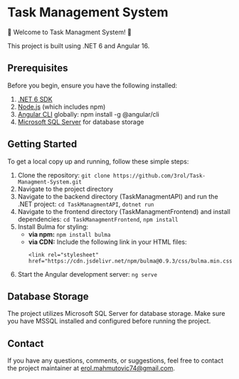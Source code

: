 # Task Management System

🚀 Welcome to Task Managment System! 🚀

This project is built using .NET 6 and Angular 16.

## Prerequisites

Before you begin, ensure you have the following installed:

1. [.NET 6 SDK](https://dotnet.microsoft.com/download/dotnet/6.0) 
2. [Node.js](https://nodejs.org/) (which includes npm)
3. [Angular CLI](https://cli.angular.io/) globally: npm install -g @angular/cli
4. [Microsoft SQL Server](https://www.microsoft.com/en-us/sql-server) for database storage

## Getting Started

To get a local copy up and running, follow these simple steps:

1. Clone the repository: `git clone https://github.com/3rol/Task-Managment-System.git`
2. Navigate to the project directory
3. Navigate to the backend directory (TaskManagmentAPI) and run the .NET project: `cd TaskManagmentAPI`, `dotnet run`
4. Navigate to the frontend directory (TaskManagmentFrontend) and install dependencies: `cd TaskManagmentFrontend`, `npm install`
5. Install Bulma for styling:
   - **via npm:** `npm install bulma`
   - **via CDN:** Include the following link in your HTML files:
     ```
     <link rel="stylesheet" href="https://cdn.jsdelivr.net/npm/bulma@0.9.3/css/bulma.min.css">
     ```
6. Start the Angular development server: `ng serve`

## Database Storage

The project utilizes Microsoft SQL Server for database storage. Make sure you have MSSQL installed and configured before running the project.

## Contact

If you have any questions, comments, or suggestions, feel free to contact the project maintainer at [erol.mahmutovic74@gmail.com](mailto:erol.mahmutovic74@gmail.com).
